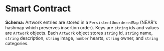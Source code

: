 # Smart Contract


**Schema:** Artwork entries are stored in a `PersistentUnorderedMap` (NEAR's hashmap which preserves insertion order). Keys are `string` ids and values are `Artwork` objects. Each `Artwork` object stores `string` id, `string` name, `string` description, `string` image, `number` hearts, `string` owner, and `string` categories. 